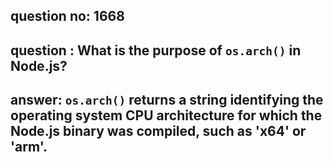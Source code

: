 
      
## question no: 1668

## question : What is the purpose of `os.arch()` in Node.js?

## answer: `os.arch()` returns a string identifying the operating system CPU architecture for which the Node.js binary was compiled, such as 'x64' or 'arm'.
      